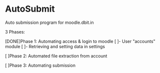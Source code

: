 # AutoSubmit
Auto submission program for moodle.dbit.in

3 Phases:

[DONE]Phase 1: Automating access & login to moodle
[ ]- User "accounts" module
[ ]- Retrieving and setting data in settings

[ ]Phase 2: Automated file extraction from account

[ ]Phase 3: Automating submission
